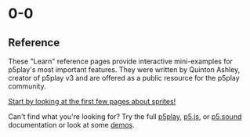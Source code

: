 # 0-0

## Reference

These "Learn" reference pages provide interactive mini-examples for p5play's most important features. They were written by Quinton Ashley, creator of p5play v3 and are offered as a public resource for the p5play community.

[Start by looking at the first few pages about sprites!](sprite.html)

Can't find what you're looking for? Try the full [p5play](/docs/classes/Sprite.html), [p5.js](https://p5js.org/reference/), or [p5.sound](https://p5js.org/reference/#/libraries/p5.sound) documentation or look at some [demos](https://openprocessing.org/user/350295?o=35&view=sketches).
